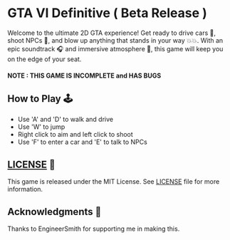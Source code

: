 # GTA VI Definitive ( Beta Release )

Welcome to the ultimate 2D GTA experience! Get ready to drive cars 🚗, shoot NPCs 👥, and blow up anything that stands in your way 💥💥. With an epic soundtrack 🎧 and immersive atmosphere 🌃, this game will keep you on the edge of your seat.

#### NOTE : THIS GAME IS INCOMPLETE and HAS BUGS

## How to Play 🕹️

- Use 'A' and 'D' to walk and drive
- Use 'W' to jump
- Right click to aim and left click to shoot
- Use 'F' to enter a car and 'E' to talk to NPCs

## [LICENSE](License) 🔖

This game is released under the MIT License. See [LICENSE](LICENSE) file for more information.

## Acknowledgments 🙏

Thanks to EngineerSmith for supporting me in making this.
